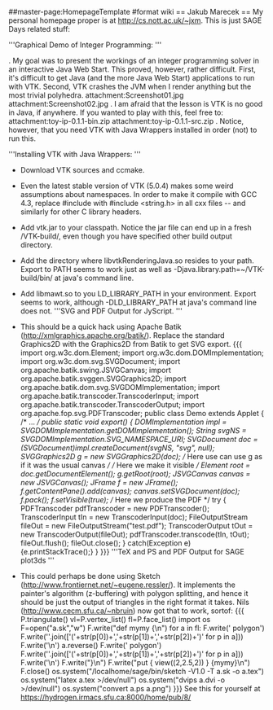 ##master-page:HomepageTemplate
#format wiki
== Jakub Marecek ==
My personal homepage proper is at http://cs.nott.ac.uk/~jxm. This is just SAGE Days related stuff:

'''Graphical Demo of Integer Programming: '''

 . My goal was to present the workings of an integer programming solver in an interactive Java Web Start. This proved, however, rather difficult. First, it's difficult to get Java (and the more Java Web Start) applications to run with VTK. Second, VTK crashes the JVM when I render anything but the most trivial polyhedra.
 attachment:Screenshot01.jpg
 attachment:Screenshot02.jpg
 .  I am afraid that the lesson is VTK is no good in Java, if anywhere. If you wanted to play with this, feel free to:
 attachment:toy-ip-0.1.1-bin.zip attachment:toy-ip-0.1.1-src.zip
 .  Notice, however, that you need VTK with Java Wrappers installed in order (not) to run this.

'''Installing VTK with Java Wrappers: '''

 * Download VTK sources and ccmake.
 * Even the latest stable version of VTK (5.0.4) makes some weird assumptions about namespaces. In order to make it compile with GCC 4.3, replace #include <string> with  #include <string.h> in all cxx files -- and similarly for other C library headers.
 * Add vtk.jar to your classpath. Notice the jar file can end up in a fresh /VTK-build/, even though you have specified other build output directory.
 * Add the directory where libvtkRenderingJava.so resides to your path. Export to PATH seems to work just as well as -Djava.library.path=~/VTK-build/bin/ at java's command line.
 * Add libmawt.so to you LD_LIBRARY_PATH in your environment. Export seems to work, although -DLD_LIBRARY_PATH at java's command line does not.
'''SVG and PDF Output for JyScript. '''

 * This should be a quick hack using Apache Batik (http://xmlgraphics.apache.org/batik/). Replace the standard Graphics2D with the Graphics2D from Batik to get SVG export.
{{{
import org.w3c.dom.Element;
import org.w3c.dom.DOMImplementation;
import org.w3c.dom.svg.SVGDocument;
import org.apache.batik.swing.JSVGCanvas;
import org.apache.batik.svggen.SVGGraphics2D;
import org.apache.batik.dom.svg.SVGDOMImplementation;
import org.apache.batik.transcoder.TranscoderInput;
import org.apache.batik.transcoder.TranscoderOutput;
import org.apache.fop.svg.PDFTranscoder;
public class Demo extends Applet {
 /* ... */
 public static void export() {
   DOMImplementation impl = SVGDOMImplementation.getDOMImplementation();
   String svgNS = SVGDOMImplementation.SVG_NAMESPACE_URI;
   SVGDocument doc = (SVGDocument)impl.createDocument(svgNS, "svg", null);
   SVGGraphics2D g = new SVGGraphics2D(doc);
   /* Here use can use g as if it was the usual canvas */
   /* Here we make it visible */
   Element root = doc.getDocumentElement();
   g.getRoot(root);
   JSVGCanvas canvas = new JSVGCanvas();
   JFrame f = new JFrame();
   f.getContentPane().add(canvas);
   canvas.setSVGDocument(doc);
   f.pack();
   f.setVisible(true);
   /* Here we produce the PDF */
   try {
     PDFTranscoder pdfTranscoder = new PDFTranscoder();
     TranscoderInput tIn = new TranscoderInput(doc);
     FileOutputStream fileOut = new FileOutputStream("test.pdf");
     TranscoderOutput tOut = new TranscoderOutput(fileOut); pdfTranscoder.transcode(tIn, tOut); fileOut.flush(); fileOut.close();
    } catch(Exception e) {e.printStackTrace();}
 }
}}}
'''TeX and PS and PDF Output for SAGE plot3ds '''

 * This could perhaps be done using Sketch (http://www.frontiernet.net/~eugene.ressler/). It implements the painter's algorithm (z-buffering) with polygon splitting, and hence it should be just the output of triangles in the right format it takes. Nils (http://www.cecm.sfu.ca/~nbruin) now got that to work, sortof:
{{{
P.triangulate()
vl=P.vertex_list()
fl=P.face_list()
import os
F=open("a.sk","w")
F.write("def mymy {\n")
for a in fl:
  F.write('  polygon')
  F.write(''.join(['('+str(p[0])+','+str(p[1])+','+str(p[2])+')' for p in a]))
  F.write('\n')
  a.reverse()
  F.write('  polygon')
  F.write(''.join(['('+str(p[0])+','+str(p[1])+','+str(p[2])+')' for p in a]))
  F.write('\n')
  F.write("}\n")
  F.write("put { view((2,2.5,2)) } {mymy}\n")
  F.close()
os.system("/localhome/sage/bin/sketch -V1.0 -T a.sk -o a.tex")
os.system("latex a.tex >/dev/null")
os.system("dvips a.dvi -o >/dev/null")
os.system("convert a.ps a.png")
}}}
See this for yourself at https://hydrogen.irmacs.sfu.ca:8000/home/pub/8/
